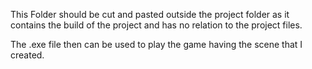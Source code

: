 This Folder should be cut and pasted outside the project folder as it contains the build of the project and has no relation to the project files.

The .exe file then can be used to play the game having the scene that I created.
